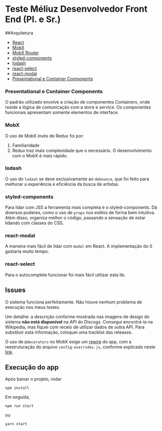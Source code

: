 # Teste Méliuz Desenvolvedor Front End (Pl. e Sr.)

##Arquitetura
* [React](https://github.com/facebook/react)
* [MobX](https://github.com/mobxjs/mobx)
* [MobX Router](https://github.com/kitze/mobx-router)
* [styled-components](https://github.com/styled-components/styled-components)
* [lodash](https://github.com/lodash/lodash)
* [react-select](https://github.com/JedWatson/react-select)
* [react-modal](https://github.com/reactjs/react-modal)
* [Presentational e Container Components](https://medium.com/@dan_abramov/smart-and-dumb-components-7ca2f9a7c7d0)

### Presentational e Container Components
O padrão utilizado envolve a criação de componentes Containers, onde reside a lógica de comunicação com a store e service.
Os componentes funcionais apresentam somente elementos de interface.

### MobX
O uso de MobX invés de Redux foi por:
1. Familiaridade
2. Redux traz mais complexidade que o necessário. O desenvolvimento com o MobX é mais rápido.

### lodash
O uso do ``lodash`` se deve exclusivamente ao `debounce`, que foi feito para
melhorar a experiência e eficiência da busca de artistas.

### styled-components
Para lidar com JSS a ferramenta mais completa é o styled-components. Dá diversos poderes,
como o uso de `props` nos estilos de forma bem intuitiva. Além disso, organiza melhor o código,
passando a sensação de estar lidando com classes do CSS.

### react-modal
A maneira mais fácil de lidar com `modal` em React. A implementação do 0 gastaria muito tempo.

### react-select
Para o autocomplete funcionar foi mais fácil utilizar esta lib.

## Issues
O sistema funciona perfeitamente. Não houve nenhum problema de execução nos meus testes.

Um detalhe: a descrição conforme mostrada nas imagens de design do sistema **não está disponível** na API do
Discogs. Consegui encontrá-la na Wikipedia, mas fiquei com receio de utilizar dados de outra API.
Para substituir esta informação, coloquei uma tracklist das releases.


O uso de `@decorators` no MobX exige um [rewire](https://github.com/timarney/react-app-rewired) do app, com a
reestruturação do arquivo `config-overrides.js`, conforme explicado neste [link](https://github.com/timarney/react-app-rewired/tree/master/packages/react-app-rewire-mobx). 
## Execução do app
Após baixar o projeto, rodar
 
 ``npm install``
 
 Em seguida,
 
 ``npm run start``
 
 ou
 
 ``yarn start``